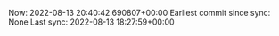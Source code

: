 Now: 2022-08-13 20:40:42.690807+00:00 Earliest commit since sync: None Last sync: 2022-08-13 18:27:59+00:00
